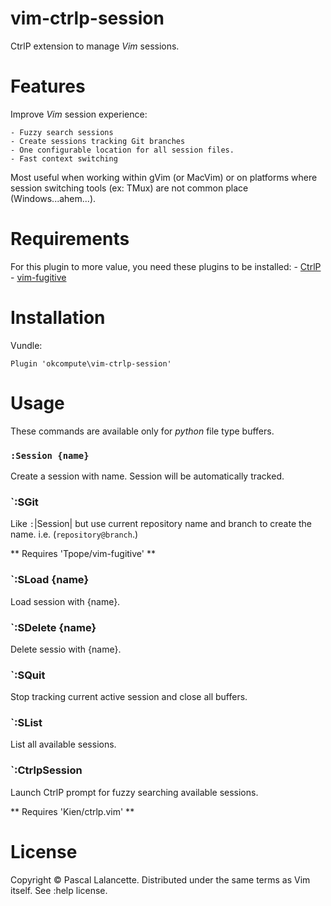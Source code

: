 vim-ctrlp-session
=================

CtrlP extension to manage *Vim* sessions.

Features
========

Improve *Vim* session experience:

    - Fuzzy search sessions
    - Create sessions tracking Git branches
    - One configurable location for all session files.
    - Fast context switching

Most useful when working within gVim (or MacVim) or on platforms where session
switching tools (ex: TMux) are not common place (Windows...ahem...).

Requirements
============

For this plugin to more value, you need these plugins to be installed:
    - [CtrlP](https://github.com/kien/ctrlp)
    - [vim-fugitive](https://github.com/tpope/vim-fugitive)

Installation
=============

Vundle:

`Plugin 'okcompute\vim-ctrlp-session'`

Usage
=====

These commands are available only for *python* file type buffers.

### `:Session {name}`

Create a session with name. Session will be automatically tracked.

### `:SGit

Like `:`|Session| but use current repository name and branch to create the
name.  i.e.  (`repository@branch`.)

** Requires 'Tpope/vim-fugitive' **

### `:SLoad {name}

Load session with {name}.

### `:SDelete {name}

Delete sessio with {name}.

### `:SQuit

Stop tracking current active session and close all buffers.

### `:SList

List all available sessions.

### `:CtrlpSession

Launch CtrlP prompt for fuzzy searching available sessions.

** Requires 'Kien/ctrlp.vim' **


License
=======

Copyright © Pascal Lalancette. Distributed under the same terms as Vim itself. See :help license.
